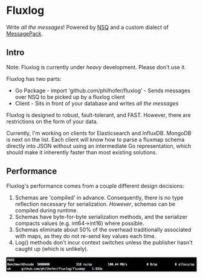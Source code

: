 Fluxlog
=====================
Write *all the messages*!
Powered by [NSQ](http://nsq.io/) and a custom dialect of [MessagePack](http://msgpack.org).

Intro
-------------
Note: Fluxlog is currently under *heavy* development. Please don't use it.

Fluxlog has two parts:
  - Go Package - import 'github.com/philhofer/fluxlog' - Sends messages over NSQ to be picked up by a fluxlog client
  - Client - Sits in front of your database and writes *all the messages*

Fluxlog is designed to robust, fault-tolerant, and FAST. However, there are
restrictions on the form of your data.

Currently, I'm working on clients for Elasticsearch and InfluxDB. MongoDB is next on the list. Each client will know how to parse
a fluxmap schema directly into JSON without using an intermediate Go representation, which should
make it inherently faster than most existing solutions.

Performance
-------------
Fluxlog's performance comes from a couple different design decisions:
  1. Schemas are 'compiled' in advance. Consequently, there is no type reflection necessary for serialization. *However*, schemas can be compiled during runtime.
  2. Schemas have byte-for-byte serialization methods, and the serializer compacts values (e.g. int64->int16) where possible.
  3. Schemas eliminate about 50% of the overhead traditionally associated with maps, as they do not re-send key values each time.
  4. Log() methods don't incur context switches unless the publisher hasn't caught up (which is unlikely).

![benchmark](./BenchmarkEncode.png)
